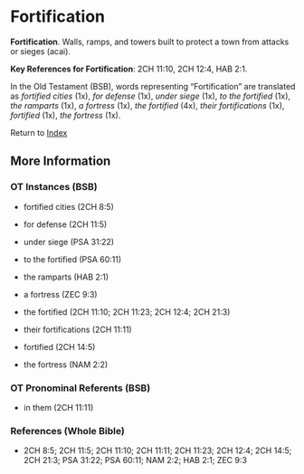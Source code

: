# Fortification
**Fortification**. 
Walls, ramps, and towers built to protect a town from attacks or sieges (acai). 


**Key References for Fortification**: 
2CH 11:10, 2CH 12:4, HAB 2:1. 


In the Old Testament (BSB), words representing “Fortification” are translated as 
*fortified cities* (1x), *for defense* (1x), *under siege* (1x), *to the fortified* (1x), *the ramparts* (1x), *a fortress* (1x), *the fortified* (4x), *their fortifications* (1x), *fortified* (1x), *the fortress* (1x). 




Return to [Index](00-Index.md)

## More Information

### OT Instances (BSB)

* fortified cities (2CH 8:5)

* for defense (2CH 11:5)

* under siege (PSA 31:22)

* to the fortified (PSA 60:11)

* the ramparts (HAB 2:1)

* a fortress (ZEC 9:3)

* the fortified (2CH 11:10; 2CH 11:23; 2CH 12:4; 2CH 21:3)

* their fortifications (2CH 11:11)

* fortified (2CH 14:5)

* the fortress (NAM 2:2)



### OT Pronominal Referents (BSB)

* in them (2CH 11:11)



### References (Whole Bible)

* 2CH 8:5; 2CH 11:5; 2CH 11:10; 2CH 11:11; 2CH 11:23; 2CH 12:4; 2CH 14:5; 2CH 21:3; PSA 31:22; PSA 60:11; NAM 2:2; HAB 2:1; ZEC 9:3



